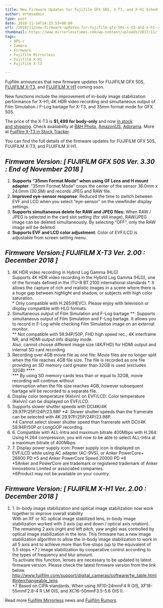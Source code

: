 ```yaml
---
title: New Firmware Updates for Fujifilm GFX 50S, X-T3, and X-H1 Scheduled for December
author: mrtmsadmin
type: post
date: 2018-11-14T14:23:53+00:00
url: /2018/11/new-firmware-updates-for-fujifilm-gfx-50s-x-t3-and-x-h1-scheduled-for-december/
thumbnail: https://www.mirrorlesstimes.com/wp-content/uploads/2017/11/fujifilm-logo.jpg
tags:
  - APS-c
  - Camera
  - Firmware
  - Fujifilm Mirrorless
  - Fujifilm X-H1
  - Fujifilm X-T3

---
```

Fujifilm announces that new firmware updates for FUJIFILM GFX 50S, [FUJIFILM X-T3][1], and [FUJIFILM X-H1][2] coming soon.

New functions include the improvement of in-body image stabilization performance for X-H1, 4K HDR video recording and simultaneous output of Film Simulation / F-Log bartage for X-T3, and 35mm format mode for GFX 50S.

The price of the X-T3 is **$1,499 for body-only** and now [in stock and shipping][3]. Check availability at <a href="https://www.bhphotovideo.com/c/search?Ntt=Fujifilm%20X-T3&N=0&InitialSearch=yes&sts=ma&Top+Nav-Search=&BI=20175&KBID=14249" target="_blank" rel="follow external noopener noreferrer" data-wpel-link="external">B&H Photo</a>, <a href="https://www.amazon.com/Fujifilm-X-T3-Mirrorless-Digital-Body/dp/B07H49QWN4/?tag=daicamnew-20" target="_blank" rel="follow external noopener noreferrer" data-wpel-link="external" data-amzn-asin="B07H49QWN4">AmazonUS</a>, <a class="broken_link" href="https://adorama.evyy.net/c/63923/51926/1036?u=https%3A%2F%2Fwww.adorama.com%2Fifjxt3b.html" target="_blank" rel="follow external noopener noreferrer">Adorama</a>. More at [Fujifilm X-T3 in Stock Tracker][4].

You can find the full details of the firmware updates for FUJIFILM GFX 50S, FUJIFILM X-T3, and FUJIFILM X-H1. <!--more-->

## _Firmware Version: [ FUJIFILM GFX 50S Ver. 3.30 : End of November 2018 ]_

<ol class="orderedListB01">
  <li>
    <strong>Supports “35mm Format Mode” when using GF Lens and H mount adapter</strong>: “35mm Format Mode” crops the center of the sensor 36.0mm x 24.0mm (30.5M) and records JPEG and RAW file.
  </li>
  <li>
    <strong>Improved eye-sensor response</strong>: Reduced the time to switch between EVF and LCD when you select “eye-sensor” on the viewfinder display settings.
  </li>
  <li>
    <strong>Supports simultaneous delete for RAW and JPEG files:</strong> When RAW / JPEG is selected in the card slot setting (for still image), RAW/JPEG image can be deleted simultaneously. By selecting “OFF”, only the RAW image will be deleted.
  </li>
  <li>
    <strong>Supports EVF and LCD color adjustment</strong>: Color of EVF/LCD is adjustable from screen setting menu.
  </li>
</ol>

## _Firmware Version:[ FUJIFILM X-T3 Ver. 2.00 : December 2018 ]_

<ol class="orderedListB01">
  <li>
    4K HDR video recording in Hybrid Log Gamma (HLG)<br /> Supports 4K HDR video recording in the Hybrid Log Gamma (HLG), one of the formats defined in the ITU-R <span class="skimlinks-unlinked">BT.2100</span> international standards <span class="note">*</span>. It allows the capture of rich and realistic images in a scene where there is a huge gap between highlight and shadow, or subjects with high color saturation.<br /> <span class="pointer">*</span> Only compatible with H.265(HEVC). Please enjoy with television or display compatible with HLG formats.
  </li>
  <li>
    Simultaneous output of Film Simulation and F-Log bartage <span class="note">**: </span>Supports simultaneous output of Film Simulation and F-Log bartage. It allows you to record in F-Log while checking Film Simulation image on an external monitor.<br /> <span class="pointer">**</span> Not compatible with 59.94P/50P, FHD high speed rec., 4K interframe NR, and HDMI output info display mode.<br /> Also, cannot choose different image size (4K/FHD) for HDMI output and internal SD card recording
  </li>
  <li>
    Recording over 4GB movie file as one file: Movie files are no longer split when the file reaches 4GB file size. The file is recorded as one file providing an SD memory card greater than 32GB is used (excludes 32GB) <span class="note">***</span><span class="pointer">*<br /> **</span>* By using SD memory cards less than or equal to 32GB, movie recording will continue without<br /> interruption when the file size reaches 4GB, however subsequent bartage will be recorded to a separate file.
  </li>
  <li>
    Display color temperature (Kelvin) on EVF/LCD: Color temperature (Kelvin) can be displayed on EVF/LCD.
  </li>
  <li>
    Supports slower shutter speeds with DCI4K/4K 29.97P/25P/24P/23.98P <span class="note">*4: </span>Slower shutter speeds than the framerate can be selected with 4K 29.97P/25P/24P/23.98P.<br /> <span class="pointer">*4</span> Cannot select slower shutter speed than framerate with DCI/4K 59.94P/50P or LongGOP recording.
  </li>
  <li>
    <span class="pointer">6.</span> Compatible with ALL-Intra and maximum bitrate 400Mbps with H.264: Using H.264 compression, you will now to be able to select ALL-Intra at a maximum bitrate of 400Mbps.
  </li>
  <li>
    <span class="pointer">7.</span> Display power supply icon: Power supply icon is displayed on EVF/LCD while using AC adapter (AC-9VS), or Anker PowerCore+ 26800 PD <span class="note">*5</span> and Anker PowerCore Speed 20000 PD <span class="note">*6<br /> </span><span class="pointer">*5</span>Anker and PowerCore are trademark or registered trademark of Anker Innovations Limited or associated companies.<br /> <span class="pointer">*6</span>Product may not be available on your country.
  </li>
</ol>

## _Firmware Version: [ FUJIFILM X-H1 Ver. 2.00 : December 2018 ]_

<ol class="orderedListB01">
  <li>
    <span class="pointer">1.</span> In-body image stabilization and optical image stabilization now work together to improve overall stability<br /> With an XF or XC optical image stabilized lens, in-body image stabilization worked with 3 axis (up and down / optical axis rotation). The remaining 2 axis (right and left pitch, yaw angle) was controlled by optical image stabilization in the lens. This firmware has a new image stabilization algorithm to allow the in-body image stabilization to work in all 5 axis and to achieve more than five-stops (up to the equivalent of 5.5 stops <span class="note">*7</span> ) image stabilization by cooperative control according to the types of frequency and blur amount.<br /> To activate this function, lenses are necessary to be updated to latest firmware version. Please check the latest firmware version from the link below.<br /> <a href="http://www.fujifilm.com/support/digital_cameras/software/fw_table.html#interchangeable_lens" target="_blank" rel="follow external noopener noreferrer" data-wpel-link="external">http://www.fujifilm.com/support/digital_cameras/software/fw_table.html#interchangeable_lens</a><span class="pointer"><br /> *7</span> Based on CIPA standards. When using XF10-24mmF4 R OIS, XF18-55mmF2.8-4 R LM OIS, and XC16-50mmF3.5-5.6 OIS II.
  </li>
</ol>

Read more [Fujifilm Mirrorless][5] news and <a href="https://www.dailycameranews.com/tag/fujifilm-rumors/" target="_blank" rel="noopener">Fujifilm Rumors</a>.

 [1]: https://www.mirrorlesstimes.com/tags/fujifilm-x-t3/
 [2]: https://www.mirrorlesstimes.com/tags/fujifilm-x-h1/
 [3]: https://www.dailycameranews.com/2018/09/fujifilm-x-t3-in-stock-and-shipping-in-the-us/
 [4]: https://www.mirrorlesstimes.com/2018/09/fujifilm-x-t3-in-stock-availability-tracker/
 [5]: https://www.mirrorlesstimes.com/tags/fujifilm-mirrorless/